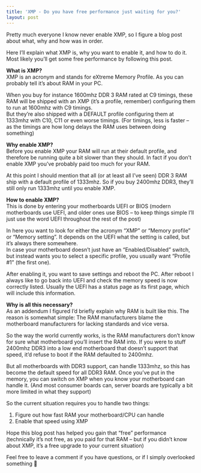 ```yaml
---
title: 'XMP - Do you have free performance just waiting for you?'
layout: post
---
```


Pretty much everyone I know never enable XMP, so I figure a blog post about what, why and how was in order.

Here I’ll explain what XMP is, why you want to enable it, and how to do it. Most likely you’ll get some free performance by following this post.

**What is XMP?**  
XMP is an acronym and stands for eXtreme Memory Profile. As you can probably tell it’s about RAM in your PC.

When you buy for instance 1600mhz DDR 3 RAM rated at C9 timings, these RAM will be shipped with an XMP (it’s a profile, remember) configuring them to run at 1600mhz with C9 timings.  
But they’re also shipped with a DEFAULT profile configuring them at 1333mhz with C10, C11 or even worse timings. (For timings, less is faster – as the timings are how long delays the RAM uses between doing something)

**Why enable XMP?**  
Before you enable XMP your RAM will run at their default profile, and therefore be running quite a bit slower than they should. In fact if you don’t enable XMP you’ve probably paid too much for your RAM.

At this point I should mention that all (or at least all I’ve seen) DDR 3 RAM ship with a default profile of 1333mhz. So if you buy 2400mhz DDR3, they’ll still only run 1333mhz until you enable XMP.

**How to enable XMP?**  
This is done by entering your motherboards UEFI or BIOS (modern motherboards use UEFI, and older ones use BIOS – to keep things simple I’ll just use the word UEFI throughout the rest of the post)

In here you want to look for either the acronym “XMP” or “Memory profile” or “Memory setting”. It depends on the UEFI what the setting is called, but it’s always there somewhere.  
In case your motherboard doesn’t just have an “Enabled/Disabled” switch, but instead wants you to select a specific profile, you usually want “Profile #1” (the first one).

After enabling it, you want to save settings and reboot the PC. After reboot I always like to go back into UEFI and check the memory speed is now correctly listed. Usually the UEFI has a status page as its first page, which will include this information.

**Why is all this necessary?**  
As an addendum I figured I’d briefly explain why RAM is built like this. The reason is somewhat simple: The RAM manufacturers blame the motherboard manufacturers for lacking standards and vice versa.

So the way the world currently works, is the RAM manufacturers don’t know for sure what motherboard you’ll insert the RAM into. If you were to stuff 2400mhz DDR3 into a low end motherboard that doesn’t support that speed, it’d refuse to boot if the RAM defaulted to 2400mhz.

But all motherboards with DDR3 support, can handle 1333mhz, so this has become the default speed for all DDR3 RAM. Once you’ve put in the memory, you can switch on XMP when you know your motherboard can handle it. (And most consumer boards can, server boards are typically a bit more limited in what they support)

So the current situation requires you to handle two things:

1. Figure out how fast RAM your motherboard/CPU can handle
2. Enable that speed using XMP

Hope this blog post has helped you gain that “free” performance (technically it’s not free, as you paid for that RAM – but if you didn’t know about XMP, it’s a free upgrade to your current situation)

Feel free to leave a comment if you have questions, or if I simply overlooked something 🙂